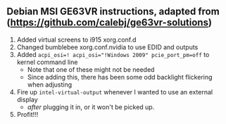 ## Debian MSI GE63VR instructions, adapted from (https://github.com/calebj/ge63vr-solutions)
1. Added virtual screens to i915 xorg.conf.d
2. Changed bumblebee xorg.conf.nvidia to use EDID and outputs
3. Added `acpi_osi=! acpi_osi="!Windows 2009" pcie_port_pm=off` to kernel command line
   - Note that one of these might not be needed
   - Since adding this, there has been some odd backlight flickering when adjusting
4. Fire up `intel-virtual-output` whenever I wanted to use an external display
   - *after* plugging it in, or it won't be picked up.
5. Profit!!!
